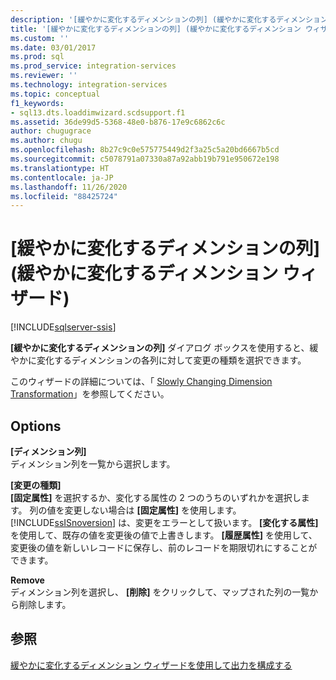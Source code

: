 ```yaml
---
description: '[緩やかに変化するディメンションの列] (緩やかに変化するディメンション ウィザード)'
title: '[緩やかに変化するディメンションの列] (緩やかに変化するディメンション ウィザード) | Microsoft Docs'
ms.custom: ''
ms.date: 03/01/2017
ms.prod: sql
ms.prod_service: integration-services
ms.reviewer: ''
ms.technology: integration-services
ms.topic: conceptual
f1_keywords:
- sql13.dts.loaddimwizard.scdsupport.f1
ms.assetid: 36de99d5-5368-48e0-b876-17e9c6862c6c
author: chugugrace
ms.author: chugu
ms.openlocfilehash: 8b27c9c0e575775449d2f3a25c5a20bd6667b5cd
ms.sourcegitcommit: c5078791a07330a87a92abb19b791e950672e198
ms.translationtype: HT
ms.contentlocale: ja-JP
ms.lasthandoff: 11/26/2020
ms.locfileid: "88425724"
---
```

# <a name="slowly-changing-dimension-columns-slowly-changing-dimension-wizard"></a>[緩やかに変化するディメンションの列] (緩やかに変化するディメンション ウィザード)

[!INCLUDE[sqlserver-ssis](../../../includes/applies-to-version/sqlserver-ssis.md)]


  **[緩やかに変化するディメンションの列]** ダイアログ ボックスを使用すると、緩やかに変化するディメンションの各列に対して変更の種類を選択できます。  
  
 このウィザードの詳細については、「 [Slowly Changing Dimension Transformation](../../../integration-services/data-flow/transformations/slowly-changing-dimension-transformation.md)」を参照してください。  
  
## <a name="options"></a>Options  
 **[ディメンション列]**  
 ディメンション列を一覧から選択します。  
  
 **[変更の種類]**  
 **[固定属性]** を選択するか、変化する属性の 2 つのうちのいずれかを選択します。 列の値を変更しない場合は **[固定属性]** を使用します。 [!INCLUDE[ssISnoversion](../../../includes/ssisnoversion-md.md)] は、変更をエラーとして扱います。 **[変化する属性]** を使用して、既存の値を変更後の値で上書きします。 **[履歴属性]** を使用して、変更後の値を新しいレコードに保存し、前のレコードを期限切れにすることができます。  
  
 **Remove**  
 ディメンション列を選択し、 **[削除]** をクリックして、マップされた列の一覧から削除します。  
  
## <a name="see-also"></a>参照  
 [緩やかに変化するディメンション ウィザードを使用して出力を構成する](../../../integration-services/data-flow/transformations/configure-outputs-using-the-slowly-changing-dimension-wizard.md)  
  
  
